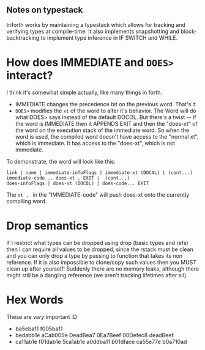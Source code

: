 
## Notes on typestack

triforth works by maintaining a typestack which allows for tracking and
verifying types at compile-time. It also implements snapshotting and
block-backtracking to implement type inference in IF SWITCH and WHILE.

# How does IMMEDIATE and `DOES>` interact?
I think it's somewhat simple actually, like many things in forth.

* IMMEDIATE changes the precedence bit on the previous word. That's it.
* `DOES>` modifies the `xt` of the word to alter it's behavior. The
  Word will do what DOES> says instead of the default DOCOL. But there's
  a twist -- if the word is IMMEDIATE then it APPENDS EXIT and then the
  "does-xt" of the word on the execution stack of the immediate word. So when
  the word is used, the compiled word doesn't have access to the "normal xt",
  which is immediate. It has access to the "does-xt", which is not immediate.

To demonstrate, the word will look like this:
```
link | name | immediate-infoFlags | immediate-xt (DOCAL) | (cont...)
immediate-code... does-xt , EXIT |  (cont...)
does-infoFlags | does-xt (DOCOL) | does-code... EXIT
```

The `xt , ` in the "IMMEDIATE-code" will push does-xt onto the currently
compiling word.

# Drop semantics
If I restrict what types can be dropped using drop (basic types and refs) then
I can require all values to be dropped, since the rstack must be clean and you
can only drop a type by passing to function that takes its non reference. If it
is also impossible to clone/copy such values then you MUST clean up after
yourself! Suddenly there are no memory leaks, although there might still
be a dangling reference (we aren't tracking lifetimes after all).

# Hex Words
These are _very_ important :D

- ba5eba11 f005ba11
- bedabb1e aCab005e DeadBea7 0Ea7Beef 00Defec8 deadBeef
- ca11ab1e f01dab1e 5ca1ab1e a0ddba11 b01dface ca55e77e b0a710ad

